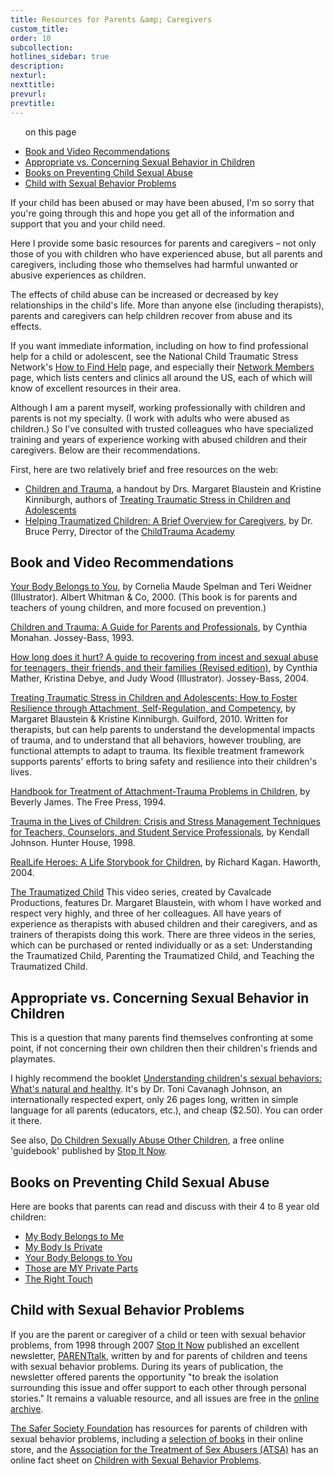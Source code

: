 ```yaml
---
title: Resources for Parents &amp; Caregivers
custom_title:
order: 10
subcollection:
hotlines_sidebar: true
description:
nexturl:
nexttitle:
prevurl:
prevtitle:
---
```



<ul class="onpage"><p class="onpage__header">on this page</p>
  <li><a href="#book-and-video-recommendations">Book and Video Recommendations</a></li>
  <li><a href="#appropriate-vs-concerning-sexual-behavior-in-children">Appropriate vs. Concerning Sexual Behavior in Children</a></li>
  <li><a href="#books-on-preventing-child-sexual-abuse">Books on Preventing Child Sexual Abuse</a></li>
  <li><a href="#child-with-sexual-behavior-problems">Child with Sexual Behavior Problems</a></li>
</ul>

If your child has been abused or may have been abused, I'm so sorry that you're going through this and hope you get all of the information and support that you and your child need.

Here I provide some basic resources for parents and caregivers – not only those of you with children who have experienced abuse, but all parents and caregivers, including those who themselves had harmful unwanted or abusive experiences as children.

The effects of child abuse can be increased or decreased by key relationships in the child's life. More than anyone else (including therapists), parents and caregivers can help children recover from abuse and its effects.

If you want immediate information, including on how to find professional help for a child or adolescent, see the National Child Traumatic Stress Network's [How to Find Help](http://www.nctsnet.org/nccts/nav.do?pid=ctr_aud_prnt_gethelp) page, and especially their [Network Members](http://www.nctsnet.org/nccts/nav.do?pid=abt_ntwk) page, which lists centers and clinics all around the US, each of which will know of excellent resources in their area.

Although I am a parent myself, working professionally with children and parents is not my specialty. (I work with adults who were abused as children.) So I've consulted with trusted colleagues who have specialized training and years of experience working with abused children and their caregivers. Below are their recommendations.

First, here are two relatively brief and free resources on the web:

*   [Children and Trauma](http://www.jimhopper.com/pdfs/ChildrenAndTrauma.pdf), a handout by Drs. Margaret Blaustein and Kristine Kinniburgh, authors of [Treating Traumatic Stress in Children and Adolescents](http://www.amazon.com/dp/1606236253/ref=nosim/?tag=jimhoppercom-20)
*   [Helping Traumatized Children: A Brief Overview for Caregivers](https://childtrauma.org/wp-content/uploads/2014/01/Helping_Traumatized_Children_Caregivers_Perry1.pdf), by Dr. Bruce Perry, Director of the [ChildTrauma Academy](http://www.childtrauma.org/)

[](http://www.childtrauma.org/)

## Book and Video Recommendations

[Your Body Belongs to You](http://www.amazon.com/dp/0807594733/ref=nosim/?tag=jimhoppercom-20), by Cornelia Maude Spelman and Teri Weidner (Illustrator). Albert Whitman & Co, 2000\. (This book is for parents and teachers of young children, and more focused on prevention.)

[Children and Trauma: A Guide for Parents and Professionals](http://www.amazon.com/dp/0787910716/ref=nosim/?tag=jimhoppercom-20), by Cynthia Monahan. Jossey-Bass, 1993.

[How long does it hurt? A guide to recovering from incest and sexual abuse for teenagers, their friends, and their families (Revised edition)](http://www.amazon.com/dp/0787975699/ref=nosim/?tag=jimhoppercom-20), by Cynthia Mather, Kristina Debye, and Judy Wood (Illustrator). Jossey-Bass, 2004.

[Treating Traumatic Stress in Children and Adolescents: How to Foster Resilience through Attachment, Self-Regulation, and Competency](http://www.amazon.com/dp/1606236253/ref=nosim/?tag=jimhoppercom-20), by Margaret Blaustein & Kristine Kinniburgh. Guilford, 2010\. Written for therapists, but can help parents to understand the developmental impacts of trauma, and to understand that all behaviors, however troubling, are functional attempts to adapt to trauma. Its flexible treatment framework supports parents' efforts to bring safety and resilience into their children's lives.

[Handbook for Treatment of Attachment-Trauma Problems in Children](http://www.amazon.com/dp/0029160057/ref=nosim/?tag=jimhoppercom-20), by Beverly James. The Free Press, 1994.

[Trauma in the Lives of Children: Crisis and Stress Management Techniques for Teachers, Counselors, and Student Service Professionals](http://www.amazon.com/dp/0897932323/ref=nosim/?tag=jimhoppercom-20), by Kendall Johnson. Hunter House, 1998.

[RealLife Heroes: A Life Storybook for Children](http://www.amazon.com/dp/0789021641/ref=nosim/?tag=jimhoppercom-20), by Richard Kagan. Haworth, 2004.

[The Traumatized Child](http://www.cavalcadeproductions.com/traumatized-children.html)
This video series, created by Cavalcade Productions, features Dr. Margaret Blaustein, with whom I have worked and respect very highly, and three of her colleagues. All have years of experience as therapists with abused children and their caregivers, and as trainers of therapists doing this work. There are three videos in the series, which can be purchased or rented individually or as a set: Understanding the Traumatized Child, Parenting the Traumatized Child, and Teaching the Traumatized Child.

## Appropriate vs. Concerning Sexual Behavior in Children

This is a question that many parents find themselves confronting at some point, if not concerning their own children then their children's friends and playmates.

I highly recommend the booklet [Understanding children's sexual behaviors: What's natural and healthy](http://www.tcavjohn.com/products.php#Fundamentals). It's by Dr. Toni Cavanagh Johnson, an internationally respected expert, only 26 pages long, written in simple language for all parents (educators, etc.), and cheap ($2.50). You can order it there.

See also, [Do Children Sexually Abuse Other Children](http://www.stopitnow.org/guidebooks#DoChildrenAbuse), a free online 'guidebook' published by [Stop It Now](http://www.stopitnow.org/).

## Books on Preventing Child Sexual Abuse

Here are books that parents can read and discuss with their 4 to 8 year old children:

*   [My Body Belongs to Me](http://www.amazon.com/dp/0982121601/ref=nosim/?tag=jimhoppercom-20)
*   [My Body Is Private](http://www.amazon.com/dp/0807553190/ref=nosim/?tag=jimhoppercom-20)
*   [Your Body Belongs to You](http://www.amazon.com/dp/0807594733/ref=nosim/?tag=jimhoppercom-20)
*   [Those are MY Private Parts](http://www.thosearemyprivateparts.com/)
*   [The Right Touch](http://www.amazon.com/dp/0807594733/ref=nosim/?tag=jimhoppercom-20)

## Child with Sexual Behavior Problems

If you are the parent or caregiver of a child or teen with sexual behavior problems, from 1998 through 2007 [Stop It Now](http://www.stopitnow.org/) published an excellent newsletter, [PARENTtalk](http://www.stopitnow.org/help-guidance/resources/stop-it-now-publications/parenttalk-archives), written by and for parents of children and teens with sexual behavior problems. During its years of publication, the newsletter offered parents the opportunity "to break the isolation surrounding this issue and offer support to each other through personal stories." It remains a valuable resource, and all issues are free in the [online archive](http://www.stopitnow.org/help-guidance/resources/stop-it-now-publications/parenttalk-archives).

[The Safer Society Foundation](http://www.safersociety.org/) has resources for parents of children with sexual behavior problems, including a [selection of books](http://www.safersociety.org/cgi-bin/commerce.cgi?search=action&category=0040&sortorder=descending) in their online store, and the [Association for the Treatment of Sex Abusers (ATSA)](http://www.atsa.com/) has an online fact sheet on [Children with Sexual Behavior Problems](http://www.atsa.com/children-sexual-behavior-problems).